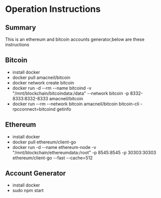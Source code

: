 # Operation Instructions
## Summary
This is an ethereum and bitcoin accounts generator,below are these instructions

## Bitcoin
- install docker
- docker pull amacneil/bitcoin
- docker network create bitcoin
- docker run -d --rm --name bitcoind -v "/mnt/blockchain/bitcoindata:/data" --network bitcoin -p 8332-8333:8332-8333 amacneil/bitcoin
- docker run --rm --network bitcoin amacneil/bitcoin bitcoin-cli -rpcconnect=bitcoind getinfo

## Ethereum
- install docker
- docker pull ethereum/client-go
- docker run -d --name ethereum-node -v "/mnt/blockchain/ethereumdata:/root" -p 8545:8545 -p 30303:30303 ethereum/client-go --fast --cache=512

## Account Generator
- install docker
- sudo npm start
